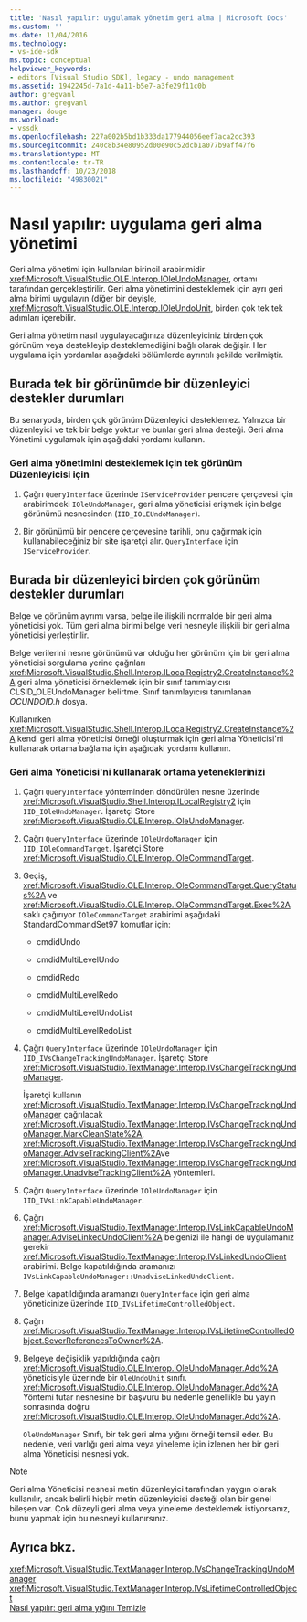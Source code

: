 ```yaml
---
title: 'Nasıl yapılır: uygulamak yönetim geri alma | Microsoft Docs'
ms.custom: ''
ms.date: 11/04/2016
ms.technology:
- vs-ide-sdk
ms.topic: conceptual
helpviewer_keywords:
- editors [Visual Studio SDK], legacy - undo management
ms.assetid: 1942245d-7a1d-4a11-b5e7-a3fe29f11c0b
author: gregvanl
ms.author: gregvanl
manager: douge
ms.workload:
- vssdk
ms.openlocfilehash: 227a002b5bd1b333da177944056eef7aca2cc393
ms.sourcegitcommit: 240c8b34e80952d00e90c52dcb1a077b9aff47f6
ms.translationtype: MT
ms.contentlocale: tr-TR
ms.lasthandoff: 10/23/2018
ms.locfileid: "49830021"
---
```

# <a name="how-to-implement-undo-management"></a>Nasıl yapılır: uygulama geri alma yönetimi
Geri alma yönetimi için kullanılan birincil arabirimidir <xref:Microsoft.VisualStudio.OLE.Interop.IOleUndoManager>, ortamı tarafından gerçekleştirilir. Geri alma yönetimini desteklemek için ayrı geri alma birimi uygulayın (diğer bir deyişle, <xref:Microsoft.VisualStudio.OLE.Interop.IOleUndoUnit>, birden çok tek tek adımları içerebilir.  
  
 Geri alma yönetim nasıl uygulayacağınıza düzenleyiciniz birden çok görünüm veya destekleyip desteklemediğini bağlı olarak değişir. Her uygulama için yordamlar aşağıdaki bölümlerde ayrıntılı şekilde verilmiştir.  
  
## <a name="cases-where-an-editor-supports-a-single-view"></a>Burada tek bir görünümde bir düzenleyici destekler durumları  
 Bu senaryoda, birden çok görünüm Düzenleyici desteklemez. Yalnızca bir düzenleyici ve tek bir belge yoktur ve bunlar geri alma desteği. Geri alma Yönetimi uygulamak için aşağıdaki yordamı kullanın.  
  
### <a name="to-support-undo-management-for-a-single-view-editor"></a>Geri alma yönetimini desteklemek için tek görünüm Düzenleyicisi için  
  
1.  Çağrı `QueryInterface` üzerinde `IServiceProvider` pencere çerçevesi için arabirimdeki `IOleUndoManager`, geri alma yöneticisi erişmek için belge görünümü nesnesinden (`IID_IOLEUndoManager`).  
  
2.  Bir görünümü bir pencere çerçevesine tarihli, onu çağırmak için kullanabileceğiniz bir site işaretçi alır. `QueryInterface` için `IServiceProvider`.  
  
## <a name="cases-where-an-editor-supports-multiple-views"></a>Burada bir düzenleyici birden çok görünüm destekler durumları  
 Belge ve görünüm ayrımı varsa, belge ile ilişkili normalde bir geri alma yöneticisi yok. Tüm geri alma birimi belge veri nesneyle ilişkili bir geri alma yöneticisi yerleştirilir.  
  
 Belge verilerini nesne görünümü var olduğu her görünüm için bir geri alma yöneticisi sorgulama yerine çağrıları <xref:Microsoft.VisualStudio.Shell.Interop.ILocalRegistry2.CreateInstance%2A> geri alma yöneticisi örneklemek için bir sınıf tanımlayıcısı CLSID_OLEUndoManager belirtme. Sınıf tanımlayıcısı tanımlanan *OCUNDOID.h* dosya.  
  
 Kullanırken <xref:Microsoft.VisualStudio.Shell.Interop.ILocalRegistry2.CreateInstance%2A> kendi geri alma yöneticisi örneği oluşturmak için geri alma Yöneticisi'ni kullanarak ortama bağlama için aşağıdaki yordamı kullanın.  
  
### <a name="to-hook-your-undo-manager-into-the-environment"></a>Geri alma Yöneticisi'ni kullanarak ortama yeteneklerinizi  
  
1. Çağrı `QueryInterface` yönteminden döndürülen nesne üzerinde <xref:Microsoft.VisualStudio.Shell.Interop.ILocalRegistry2> için `IID_IOleUndoManager`. İşaretçi Store <xref:Microsoft.VisualStudio.OLE.Interop.IOleUndoManager>.  
  
2. Çağrı `QueryInterface` üzerinde `IOleUndoManager` için `IID_IOleCommandTarget`. İşaretçi Store <xref:Microsoft.VisualStudio.OLE.Interop.IOleCommandTarget>.  
  
3. Geçiş, <xref:Microsoft.VisualStudio.OLE.Interop.IOleCommandTarget.QueryStatus%2A> ve <xref:Microsoft.VisualStudio.OLE.Interop.IOleCommandTarget.Exec%2A> saklı çağırıyor `IOleCommandTarget` arabirimi aşağıdaki StandardCommandSet97 komutlar için:  
  
   -   cmdidUndo  
  
   -   cmdidMultiLevelUndo  
  
   -   cmdidRedo  
  
   -   cmdidMultiLevelRedo  
  
   -   cmdidMultiLevelUndoList  
  
   -   cmdidMultiLevelRedoList  
  
4. Çağrı `QueryInterface` üzerinde `IOleUndoManager` için `IID_IVsChangeTrackingUndoManager`. İşaretçi Store <xref:Microsoft.VisualStudio.TextManager.Interop.IVsChangeTrackingUndoManager>.  
  
    İşaretçi kullanın <xref:Microsoft.VisualStudio.TextManager.Interop.IVsChangeTrackingUndoManager> çağrılacak <xref:Microsoft.VisualStudio.TextManager.Interop.IVsChangeTrackingUndoManager.MarkCleanState%2A>, <xref:Microsoft.VisualStudio.TextManager.Interop.IVsChangeTrackingUndoManager.AdviseTrackingClient%2A>ve <xref:Microsoft.VisualStudio.TextManager.Interop.IVsChangeTrackingUndoManager.UnadviseTrackingClient%2A> yöntemleri.  
  
5. Çağrı `QueryInterface` üzerinde `IOleUndoManager` için `IID_IVsLinkCapableUndoManager`.  
  
6. Çağrı <xref:Microsoft.VisualStudio.TextManager.Interop.IVsLinkCapableUndoManager.AdviseLinkedUndoClient%2A> belgenizi ile hangi de uygulamanız gerekir <xref:Microsoft.VisualStudio.TextManager.Interop.IVsLinkedUndoClient> arabirimi. Belge kapatıldığında aramanızı `IVsLinkCapableUndoManager::UnadviseLinkedUndoClient`.  
  
7. Belge kapatıldığında aramanızı `QueryInterface` için geri alma yöneticinize üzerinde `IID_IVsLifetimeControlledObject`.  
  
8. Çağrı <xref:Microsoft.VisualStudio.TextManager.Interop.IVsLifetimeControlledObject.SeverReferencesToOwner%2A>.  
  
9. Belgeye değişiklik yapıldığında çağrı <xref:Microsoft.VisualStudio.OLE.Interop.IOleUndoManager.Add%2A> yöneticisiyle üzerinde bir `OleUndoUnit` sınıfı. <xref:Microsoft.VisualStudio.OLE.Interop.IOleUndoManager.Add%2A> Yöntemi tutar nesnesine bir başvuru bu nedenle genellikle bu yayın sonrasında doğru <xref:Microsoft.VisualStudio.OLE.Interop.IOleUndoManager.Add%2A>.  
  
   `OleUndoManager` Sınıfı, bir tek geri alma yığını örneği temsil eder. Bu nedenle, veri varlığı geri alma veya yineleme için izlenen her bir geri alma Yöneticisi nesnesi yok.  
  
> [!NOTE]
>  Geri alma Yöneticisi nesnesi metin düzenleyici tarafından yaygın olarak kullanılır, ancak belirli hiçbir metin düzenleyicisi desteği olan bir genel bileşen var. Çok düzeyli geri alma veya yineleme desteklemek istiyorsanız, bunu yapmak için bu nesneyi kullanırsınız.  
  
## <a name="see-also"></a>Ayrıca bkz.  
 <xref:Microsoft.VisualStudio.TextManager.Interop.IVsChangeTrackingUndoManager>   
 <xref:Microsoft.VisualStudio.TextManager.Interop.IVsLifetimeControlledObject>   
 [Nasıl yapılır: geri alma yığını Temizle](../extensibility/how-to-clear-the-undo-stack.md)